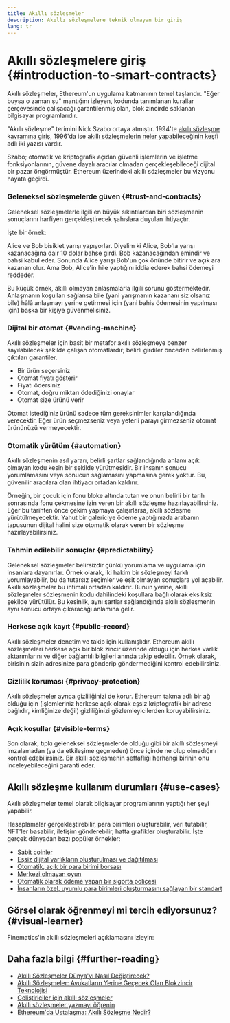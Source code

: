 ```yaml
---
title: Akıllı sözleşmeler
description: Akıllı sözleşmelere teknik olmayan bir giriş
lang: tr
---
```


# Akıllı sözleşmelere giriş {#introduction-to-smart-contracts}

Akıllı sözleşmeler, Ethereum'un uygulama katmanının temel taşlarıdır. "Eğer buysa o zaman şu" mantığını izleyen, kodunda tanımlanan kurallar çerçevesinde çalışacağı garantilenmiş olan, blok zincirde saklanan bilgisayar programlarıdır.

"Akıllı sözleşme" terimini Nick Szabo ortaya atmıştır. 1994'te [akıllı sözleşme kavramına giriş](https://www.fon.hum.uva.nl/rob/Courses/InformationInSpeech/CDROM/Literature/LOTwinterschool2006/szabo.best.vwh.net/smart.contracts.html), 1996'da ise [akıllı sözleşmelerin neler yapabileceğinin keşfi](https://www.fon.hum.uva.nl/rob/Courses/InformationInSpeech/CDROM/Literature/LOTwinterschool2006/szabo.best.vwh.net/smart_contracts_2.html) adlı iki yazısı vardır.

Szabo; otomatik ve kriptografik açıdan güvenli işlemlerin ve işletme fonksiyonlarının, güvene dayalı aracılar olmadan gerçekleşebileceği dijital bir pazar öngörmüştür. Ethereum üzerindeki akıllı sözleşmeler bu vizyonu hayata geçirdi.

### Geleneksel sözleşmelerde güven {#trust-and-contracts}

Geleneksel sözleşmelerle ilgili en büyük sıkıntılardan biri sözleşmenin sonuçlarını harfiyen gerçekleştirecek şahıslara duyulan ihtiyaçtır.

İşte bir örnek:

Alice ve Bob bisiklet yarışı yapıyorlar. Diyelim ki Alice, Bob'la yarışı kazanacağına dair 10 dolar bahse girdi. Bob kazanacağından emindir ve bahsi kabul eder. Sonunda Alice yarışı Bob'un çok önünde bitirir ve açık ara kazanan olur. Ama Bob, Alice'in hile yaptığını iddia ederek bahsi ödemeyi reddeder.

Bu küçük örnek, akıllı olmayan anlaşmalarla ilgili sorunu göstermektedir. Anlaşmanın koşulları sağlansa bile (yani yarışmanın kazananı siz olsanız bile) hâlâ anlaşmayı yerine getirmesi için (yani bahis ödemesinin yapılması için) başka bir kişiye güvenmelisiniz.

### Dijital bir otomat {#vending-machine}

Akıllı sözleşmeler için basit bir metafor akıllı sözleşmeye benzer sayılabilecek şekilde çalışan otomatlardır; belirli girdiler önceden belirlenmiş çıktıları garantiler.

- Bir ürün seçersiniz
- Otomat fiyatı gösterir
- Fiyatı ödersiniz
- Otomat, doğru miktarı ödediğinizi onaylar
- Otomat size ürünü verir

Otomat istediğiniz ürünü sadece tüm gereksinimler karşılandığında verecektir. Eğer ürün seçmezseniz veya yeterli parayı girmezseniz otomat ürününüzü vermeyecektir.

### Otomatik yürütüm {#automation}

Akıllı sözleşmenin asıl yararı, belirli şartlar sağlandığında anlamı açık olmayan kodu kesin bir şekilde yürütmesidir. Bir insanın sonucu yorumlamasını veya sonucun sağlamasını yapmasına gerek yoktur. Bu, güvenilir aracılara olan ihtiyacı ortadan kaldırır.

Örneğin, bir çocuk için fonu bloke altında tutan ve onun belirli bir tarih sonrasında fonu çekmesine izin veren bir akıllı sözleşme hazırlayabilirsiniz. Eğer bu tarihten önce çekim yapmaya çalışırlarsa, akıllı sözleşme yürütülmeyecektir. Yahut bir galericiye ödeme yaptığınızda arabanın tapusunun dijital halini size otomatik olarak veren bir sözleşme hazırlayabilirsiniz.

### Tahmin edilebilir sonuçlar {#predictability}

Geleneksel sözleşmeler belirsizdir çünkü yorumlama ve uygulama için insanlara dayanırlar. Örnek olarak, iki hakim bir sözleşmeyi farklı yorumlayabilir, bu da tutarsız seçimler ve eşit olmayan sonuçlara yol açabilir. Akıllı sözleşmeler bu ihtimali ortadan kaldırır. Bunun yerine, akıllı sözleşmeler sözleşmenin kodu dahilindeki koşullara bağlı olarak eksiksiz şekilde yürütülür. Bu kesinlik, aynı şartlar sağlandığında akıllı sözleşmenin aynı sonucu ortaya çıkaracağı anlamına gelir.

### Herkese açık kayıt {#public-record}

Akıllı sözleşmeler denetim ve takip için kullanışlıdır. Ethereum akıllı sözleşmeleri herkese açık bir blok zincir üzerinde olduğu için herkes varlık aktarımlarını ve diğer bağlantılı bilgileri anında takip edebilir. Örnek olarak, birisinin sizin adresinize para gönderip göndermediğini kontrol edebilirsiniz.

### Gizlilik koruması {#privacy-protection}

Akıllı sözleşmeler ayrıca gizliliğinizi de korur. Ethereum takma adlı bir ağ olduğu için (işlemleriniz herkese açık olarak eşsiz kriptografik bir adrese bağlıdır, kimliğinize değil) gizliliğinizi gözlemleyicilerden koruyabilirsiniz.

### Açık koşullar {#visible-terms}

Son olarak, tıpkı geleneksel sözleşmelerde olduğu gibi bir akıllı sözleşmeyi imzalamadan (ya da etkileşime geçmeden) önce içinde ne olup olmadığını kontrol edebilirsiniz. Bir akıllı sözleşmenin şeffaflığı herhangi birinin onu inceleyebileceğini garanti eder.

## Akıllı sözleşme kullanım durumları {#use-cases}

Akıllı sözleşmeler temel olarak bilgisayar programlarının yaptığı her şeyi yapabilir.

Hesaplamalar gerçekleştirebilir, para birimleri oluşturabilir, veri tutabilir, NFT'ler basabilir, iletişim gönderebilir, hatta grafikler oluşturabilir. İşte gerçek dünyadan bazı popüler örnekler:

- [Sabit coinler](/stablecoins/)
- [Eşsiz dijital varlıkların oluşturulması ve dağıtılması](/nft/)
- [Otomatik, açık bir para birimi borsası](/get-eth/#dex)
- [Merkezi olmayan oyun](/dapps/?category=gaming)
- [Otomatik olarak ödeme yapan bir sigorta poliçesi](https://etherisc.com/)
- [İnsanların özel, uyumlu para birimleri oluşturmasını sağlayan bir standart](/developers/docs/standards/tokens/)

## Görsel olarak öğrenmeyi mi tercih ediyorsunuz? {#visual-learner}

Finematics'in akıllı sözleşmeleri açıklamasını izleyin:

<YouTube id="pWGLtjG-F5c" />

## Daha fazla bilgi {#further-reading}

- [Akıllı Sözleşmeler Dünya'yı Nasıl Değiştirecek?](https://www.youtube.com/watch?v=pA6CGuXEKtQ)
- [Akıllı Sözleşmeler: Avukatların Yerine Geçecek Olan Blokzincir Teknolojisi](https://blockgeeks.com/guides/smart-contracts/)
- [Geliştiriciler için akıllı sözleşmeler](/developers/docs/smart-contracts/)
- [Akıllı sözleşmeler yazmayı öğrenin](/developers/learning-tools/)
- [Ethereum'da Ustalaşma: Akıllı Sözleşme Nedir?](https://github.com/ethereumbook/ethereumbook/blob/develop/07smart-contracts-solidity.asciidoc#what-is-a-smart-contract)
